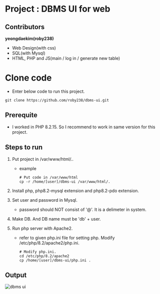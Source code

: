 # Project : DBMS UI for web

## Contributors

**yeongdaekim(roby238)**
- Web Design(with css)
- SQL(with Mysql)
- HTML, PHP and JS(main / log in / generate new table)

# Clone code

* Enter below code to run this project.

```shell
git clone https://github.com/roby238/dbms-ui.git
```

## Prerequite

* I worked in PHP 8.2.15. So I recommend to work in same version for this project.

## Steps to run

1. Put project in /var/www/html/..
   * example
     ```shell
     # Put code in /var/www/html
     cp -r /home/[user]/dbms-ui /var/www/html/.
     ```
 
2. Install php, php8.2-mysql extension and php8.2-pdo extension.

3. Set user and password in Mysql.
   * password should NOT consist of '@'. It is a delimeter in system. 

5. Make DB. And DB name must be 'db' + user.

6. Run php server with Apache2.
   * refer to given php.ini file for setting php. Modify /etc/php/8.2/apache2/php.ini.
     ```shell
     # Modify php.ini.
     cd /etc/php/8.2/apache2
     cp /home/[user]/dbms-ui/php.ini .
     ```



## Output

![dbms ui](https://github.com/roby238/dbms-ui/assets/45201672/aa07dc09-09a0-4b92-b093-33c6ff41f86a)
